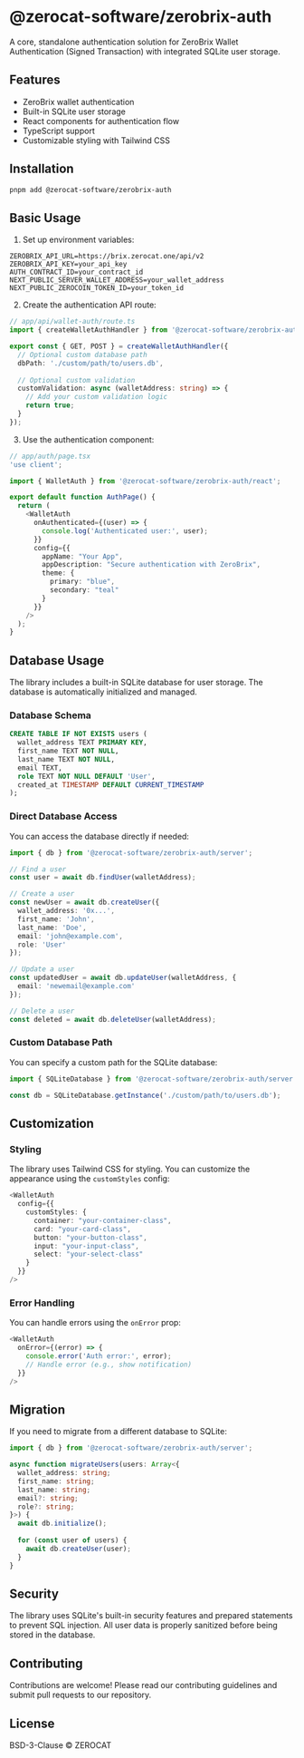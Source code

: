 # @zerocat-software/zerobrix-auth

A core, standalone authentication solution for ZeroBrix Wallet Authentication (Signed Transaction) with integrated SQLite user storage.

## Features

- ZeroBrix wallet authentication
- Built-in SQLite user storage
- React components for authentication flow
- TypeScript support
- Customizable styling with Tailwind CSS

## Installation

```bash
pnpm add @zerocat-software/zerobrix-auth
```

## Basic Usage

1. Set up environment variables:

```env
ZEROBRIX_API_URL=https://brix.zerocat.one/api/v2
ZEROBRIX_API_KEY=your_api_key
AUTH_CONTRACT_ID=your_contract_id
NEXT_PUBLIC_SERVER_WALLET_ADDRESS=your_wallet_address
NEXT_PUBLIC_ZEROCOIN_TOKEN_ID=your_token_id
```

2. Create the authentication API route:

```typescript
// app/api/wallet-auth/route.ts
import { createWalletAuthHandler } from '@zerocat-software/zerobrix-auth/server';

export const { GET, POST } = createWalletAuthHandler({
  // Optional custom database path
  dbPath: './custom/path/to/users.db',
  
  // Optional custom validation
  customValidation: async (walletAddress: string) => {
    // Add your custom validation logic
    return true;
  }
});
```

3. Use the authentication component:

```typescript
// app/auth/page.tsx
'use client';

import { WalletAuth } from '@zerocat-software/zerobrix-auth/react';

export default function AuthPage() {
  return (
    <WalletAuth 
      onAuthenticated={(user) => {
        console.log('Authenticated user:', user);
      }}
      config={{
        appName: "Your App",
        appDescription: "Secure authentication with ZeroBrix",
        theme: {
          primary: "blue",
          secondary: "teal"
        }
      }}
    />
  );
}
```

## Database Usage

The library includes a built-in SQLite database for user storage. The database is automatically initialized and managed.

### Database Schema

```sql
CREATE TABLE IF NOT EXISTS users (
  wallet_address TEXT PRIMARY KEY,
  first_name TEXT NOT NULL,
  last_name TEXT NOT NULL,
  email TEXT,
  role TEXT NOT NULL DEFAULT 'User',
  created_at TIMESTAMP DEFAULT CURRENT_TIMESTAMP
);
```

### Direct Database Access

You can access the database directly if needed:

```typescript
import { db } from '@zerocat-software/zerobrix-auth/server';

// Find a user
const user = await db.findUser(walletAddress);

// Create a user
const newUser = await db.createUser({
  wallet_address: '0x...',
  first_name: 'John',
  last_name: 'Doe',
  email: 'john@example.com',
  role: 'User'
});

// Update a user
const updatedUser = await db.updateUser(walletAddress, {
  email: 'newemail@example.com'
});

// Delete a user
const deleted = await db.deleteUser(walletAddress);
```

### Custom Database Path

You can specify a custom path for the SQLite database:

```typescript
import { SQLiteDatabase } from '@zerocat-software/zerobrix-auth/server';

const db = SQLiteDatabase.getInstance('./custom/path/to/users.db');
```

## Customization

### Styling

The library uses Tailwind CSS for styling. You can customize the appearance using the `customStyles` config:

```typescript
<WalletAuth 
  config={{
    customStyles: {
      container: "your-container-class",
      card: "your-card-class",
      button: "your-button-class",
      input: "your-input-class",
      select: "your-select-class"
    }
  }}
/>
```

### Error Handling

You can handle errors using the `onError` prop:

```typescript
<WalletAuth 
  onError={(error) => {
    console.error('Auth error:', error);
    // Handle error (e.g., show notification)
  }}
/>
```

## Migration

If you need to migrate from a different database to SQLite:

```typescript
import { db } from '@zerocat-software/zerobrix-auth/server';

async function migrateUsers(users: Array<{
  wallet_address: string;
  first_name: string;
  last_name: string;
  email?: string;
  role?: string;
}>) {
  await db.initialize();
  
  for (const user of users) {
    await db.createUser(user);
  }
}
```

## Security

The library uses SQLite's built-in security features and prepared statements to prevent SQL injection. All user data is properly sanitized before being stored in the database.

## Contributing

Contributions are welcome! Please read our contributing guidelines and submit pull requests to our repository.

## License

BSD-3-Clause © ZEROCAT